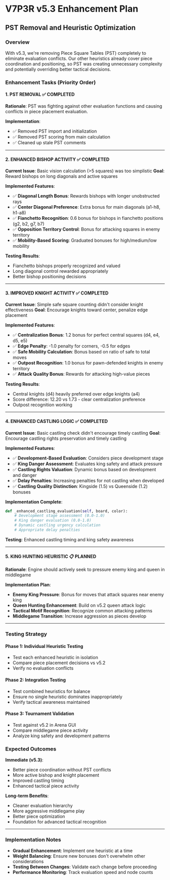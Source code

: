 # V7P3R v5.3 Enhancement Plan
## PST Removal and Heuristic Optimization

### Overview
With v5.3, we're removing Piece Square Tables (PST) completely to eliminate evaluation conflicts. Our other heuristics already cover piece coordination and positioning, so PST was creating unnecessary complexity and potentially overriding better tactical decisions.

### Enhancement Tasks (Priority Order)

#### 1. **PST REMOVAL** ✅ COMPLETED
**Rationale**: PST was fighting against other evaluation functions and causing conflicts in piece placement evaluation.

**Implementation**:
- ✅ Removed PST import and initialization
- ✅ Removed PST scoring from main calculation
- ✅ Cleaned up stale PST comments

---

#### 2. **ENHANCED BISHOP ACTIVITY** ✅ COMPLETED
**Current Issue**: Basic vision calculation (>5 squares) was too simplistic
**Goal**: Reward bishops on long diagonals and active squares

**Implemented Features**:
- ✅ **Diagonal Length Bonus**: Rewards bishops with longer unobstructed rays
- ✅ **Center Diagonal Preference**: Extra bonus for main diagonals (a1-h8, h1-a8)  
- ✅ **Fianchetto Recognition**: 0.6 bonus for bishops in fianchetto positions (g2, b2, g7, b7)
- ✅ **Opposition Territory Control**: Bonus for attacking squares in enemy territory
- ✅ **Mobility-Based Scoring**: Graduated bonuses for high/medium/low mobility

**Testing Results**:
- Fianchetto bishops properly recognized and valued
- Long diagonal control rewarded appropriately
- Better bishop positioning decisions

---

#### 3. **IMPROVED KNIGHT ACTIVITY** ✅ COMPLETED  
**Current Issue**: Simple safe square counting didn't consider knight effectiveness
**Goal**: Encourage knights toward center, penalize edge placement

**Implemented Features**:
- ✅ **Centralization Bonus**: 1.2 bonus for perfect central squares (d4, e4, d5, e5)
- ✅ **Edge Penalty**: -1.0 penalty for corners, -0.5 for edges
- ✅ **Safe Mobility Calculation**: Bonus based on ratio of safe to total moves
- ✅ **Outpost Recognition**: 1.0 bonus for pawn-defended knights in enemy territory
- ✅ **Attack Quality Bonus**: Rewards for attacking high-value pieces

**Testing Results**:
- Central knights (d4) heavily preferred over edge knights (a4)
- Score difference: 12.20 vs 1.73 - clear centralization preference
- Outpost recognition working

---

#### 4. **ENHANCED CASTLING LOGIC** ✅ COMPLETED
**Current Issue**: Basic castling check didn't encourage timely castling
**Goal**: Encourage castling rights preservation and timely castling

**Implemented Features**:
- ✅ **Development-Based Evaluation**: Considers piece development stage
- ✅ **King Danger Assessment**: Evaluates king safety and attack pressure
- ✅ **Castling Rights Valuation**: Dynamic bonus based on development and danger
- ✅ **Delay Penalties**: Increasing penalties for not castling when developed
- ✅ **Castling Quality Distinction**: Kingside (1.5) vs Queenside (1.2) bonuses

**Implementation Complete**:
```python
def _enhanced_castling_evaluation(self, board, color):
    # Development stage assessment (0.0-1.0)
    # King danger evaluation (0.0-1.0)
    # Dynamic castling urgency calculation
    # Appropriate delay penalties
```

**Testing**: Enhanced castling timing and king safety awareness

---

#### 5. **KING HUNTING HEURISTIC** 📋 PLANNED
**Rationale**: Engine should actively seek to pressure enemy king and queen in middlegame

**Implementation Plan**:
- **Enemy King Pressure**: Bonus for moves that attack squares near enemy king
- **Queen Hunting Enhancement**: Build on v5.2 queen attack logic
- **Tactical Motif Recognition**: Recognize common attacking patterns
- **Middlegame Transition**: Increase aggression as pieces develop

---

### Testing Strategy

#### Phase 1: Individual Heuristic Testing
- Test each enhanced heuristic in isolation
- Compare piece placement decisions vs v5.2
- Verify no evaluation conflicts

#### Phase 2: Integration Testing  
- Test combined heuristics for balance
- Ensure no single heuristic dominates inappropriately
- Verify tactical awareness maintained

#### Phase 3: Tournament Validation
- Test against v5.2 in Arena GUI
- Compare middlegame piece activity
- Analyze king safety and development patterns

### Expected Outcomes

**Immediate (v5.3)**:
- Better piece coordination without PST conflicts
- More active bishop and knight placement  
- Improved castling timing
- Enhanced tactical piece activity

**Long-term Benefits**:
- Cleaner evaluation hierarchy
- More aggressive middlegame play
- Better piece optimization
- Foundation for advanced tactical recognition

---

### Implementation Notes
- **Gradual Enhancement**: Implement one heuristic at a time
- **Weight Balancing**: Ensure new bonuses don't overwhelm other considerations
- **Testing Between Changes**: Validate each change before proceeding
- **Performance Monitoring**: Track evaluation speed and node counts
